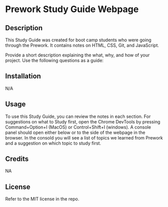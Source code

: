 # Prework Study Guide Webpage

## Description

This Study Guide was created for boot camp students who were going through the Prework. It contains notes on HTML, CSS, Git, and JavaScript.

Provide a short description explaining the what, why, and how of your project. Use the following questions as a guide:

## Installation

N/A

## Usage

To use this Study Guide, you can review the notes in each section. For suggestions on what to Study first, open the Chrome DevTools by pressing Command+Option+I (MacOS) or Control+Shift+I (windows). A console panel should open either below or to the side of the webpage in the browser. In the consold you will see a list of topics we learned from Prework and a suggestion on which topic to study first.

## Credits

NA

## License 

Refer to the MIT license in the repo.